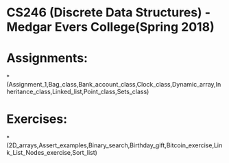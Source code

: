 # CS246 (Discrete Data Structures) - Medgar Evers College(Spring 2018)
# Assignments:
*(Assignment_1,Bag_class,Bank_account_class,Clock_class,Dynamic_array,Inheritance_class,Linked_list,Point_class,Sets_class)
# Exercises:
*(2D_arrays,Assert_examples,Binary_search,Birthday_gift,Bitcoin_exercise,Link_List_Nodes_exercise,Sort_list)
